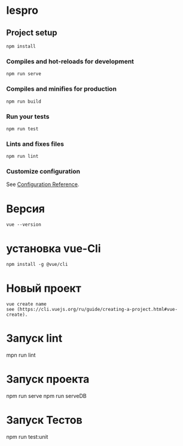 # lespro

## Project setup
```
npm install
```

### Compiles and hot-reloads for development
```
npm run serve
```

### Compiles and minifies for production
```
npm run build
```

### Run your tests
```
npm run test
```

### Lints and fixes files
```
npm run lint
```

### Customize configuration
See [Configuration Reference](https://cli.vuejs.org/config/).

# Версия
```
vue --version
```

# установка vue-Cli
```
npm install -g @vue/cli
```

# Новый проект 
```
vue create name
see (https://cli.vuejs.org/ru/guide/creating-a-project.html#vue-create).
```

# Запуск lint
 mpn run lint 
 
 # Запуск проекта
 npm run serve
 npm run serveDB
 
 
# Запуск Тестов

npm run test:unit